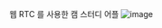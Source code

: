 웹 RTC 를 사용한 캠 스터디 어플 
![image](https://user-images.githubusercontent.com/89631493/187016222-793fe7b0-0801-4f1e-9a3c-61a5639291e0.png)
